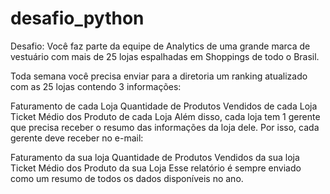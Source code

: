 # desafio_python
Desafio:
Você faz parte da equipe de Analytics de uma grande marca de vestuário com mais de 25 lojas espalhadas em Shoppings de todo o Brasil.

Toda semana você precisa enviar para a diretoria um ranking atualizado com as 25 lojas contendo 3 informações:

Faturamento de cada Loja
Quantidade de Produtos Vendidos de cada Loja
Ticket Médio dos Produto de cada Loja
Além disso, cada loja tem 1 gerente que precisa receber o resumo das informações da loja dele. Por isso, cada gerente deve receber no e-mail:

Faturamento da sua loja
Quantidade de Produtos Vendidos da sua loja
Ticket Médio dos Produto da sua Loja
Esse relatório é sempre enviado como um resumo de todos os dados disponíveis no ano.

